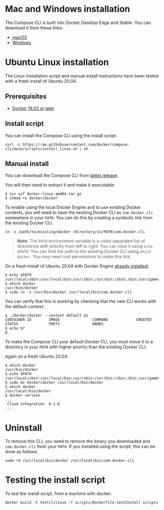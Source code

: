 # Mac and Windows installation

The Compose CLI is built into Docker Desktop Edge and Stable.
You can download it from these links:
- [macOS](https://hub.docker.com/editions/community/docker-ce-desktop-mac)
- [Windows](https://hub.docker.com/editions/community/docker-ce-desktop-windows)

# Ubuntu Linux installation

The Linux installation script and manual install instructions have been tested
with a fresh install of Ubuntu 20.04.

## Prerequisites

* [Docker 19.03 or later](https://docs.docker.com/engine/install/)

## Install script

You can install the Compose CLI using the install script:

```console
curl -L https://raw.githubusercontent.com/docker/compose-cli/main/scripts/install_linux.sh | sh
```

## Manual install

You can download the Compose CLI from [latest release](https://github.com/docker/compose-cli/releases/latest).

You will then need to extract it and make it executable:

```console
$ tar xzf docker-linux-amd64.tar.gz
$ chmod +x docker/docker
```

To enable using the local Docker Engine and to use existing Docker contexts, you
will need to have the existing Docker CLI as `com.docker.cli` somewhere in your
`PATH`. You can do this by creating a symbolic link from the existing Docker
CLI.

```console
ln -s /path/to/existing/docker /directory/in/PATH/com.docker.cli
```

> **Note**: The `PATH` environment variable is a colon separated list of
> directories with priority from left to right. You can view it using
> `echo $PATH`. You can find the path to the existing Docker CLI using
> `which docker`. You may need root permissions to make this link.

On a fresh install of Ubuntu 20.04 with Docker Engine
[already installed](https://docs.docker.com/engine/install/ubuntu/):

```console
$ echo $PATH
/usr/local/sbin:/usr/local/bin:/usr/sbin:/usr/bin:/sbin:/bin:/usr/games:/usr/local/games:/snap/bin
$ which docker
/usr/bin/docker
$ sudo ln -s /usr/bin/docker /usr/local/bin/com.docker.cli
```

You can verify that this is working by checking that the new CLI works with the
default context:

```console
$ ./docker/docker --context default ps
CONTAINER ID        IMAGE               COMMAND             CREATED             STATUS              PORTS               NAMES
$ echo $?
0
```

To make the Compose CLI your default Docker CLI, you must move it to a directory
in your `PATH` with higher priority than the existing Docker CLI.

Again on a fresh Ubuntu 20.04:

```console
$ which docker
/usr/bin/docker
$ echo $PATH
/usr/local/sbin:/usr/local/bin:/usr/sbin:/usr/bin:/sbin:/bin:/usr/games:/usr/local/games:/snap/bin
$ sudo mv docker/docker /usr/local/bin/docker
$ which docker
/usr/local/bin/docker
$ docker version
...
 Cloud integration  0.1.6
...
```

# Uninstall

To remove this CLI, you need to remove the binary you downloaded and
`com.docker.cli` from your `PATH`. If you installed using the script, this can
be done as follows:

```console
sudo rm /usr/local/bin/docker /usr/local/bin/com.docker.cli
```

# Testing the install script

To test the install script, from a machine with docker:

```console
docker build -t testclilinux -f scripts/Dockerfile-testInstall scripts
```